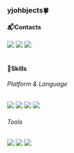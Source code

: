 <h3>yjohbjects🍀</h3>
<h4>📬Contacts</h4>
<div>
  <a href="mailto:yjohbjects@gmail.com"><img src="https://img.shields.io/badge/yjohbjects@gmail.com-EA4335?&logo=Gmail&logoColor=white"/></a>
  <a href="https://twitter.com/yhohbjects"><img src="https://img.shields.io/badge/yjohbjects-1DA1F2?&logo=Twitter&logoColor=white"/></a>
  <a href="#"><img src="https://img.shields.io/badge/yjohbjects-0A66C2?&logo=LinkedIn&logoColor=white"/></a>
</div><br>

<h4>👊Skills</h4>
<h6>Platform & Language</h6>
<div>
  <img src="https://img.shields.io/badge/python-3776AB?&logo=Python&logoColor=white"/>
  <img src="https://img.shields.io/badge/vue-4FC08D?&logo=Vue.js&logoColor=white"/>
  <img src="https://img.shields.io/badge/django-092E20?&logo=Django&logoColor=white"/>
  <img src="https://img.shields.io/badge/javascript-F7DF1E?&logo=JavaScript&logoColor=black"/>
</div>

<h6>Tools</h6>
<div>
  <img src="https://img.shields.io/badge/visual studio code-007ACC?&logo=Visual-Studio-Code&logoColor=white"/>
  <img src="https://img.shields.io/badge/github-181717?&logo=GitHub&logoColor=white"/>
  <img src="https://img.shields.io/badge/figma-F24E1E?&logo=Figma&logoColor=white"/>
</div>
